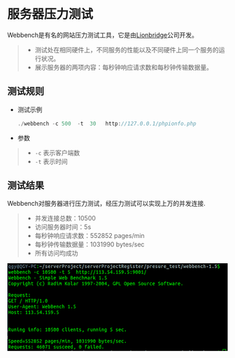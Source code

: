 服务器压力测试
===============
Webbench是有名的网站压力测试工具，它是由[Lionbridge](http://www.lionbridge.com)公司开发。

> * 测试处在相同硬件上，不同服务的性能以及不同硬件上同一个服务的运行状况。
> * 展示服务器的两项内容：每秒钟响应请求数和每秒钟传输数据量。




测试规则
------------
* 测试示例

    ```C++
	./webbench -c 500  -t  30   http://127.0.0.1/phpionfo.php
    ```
* 参数

> * `-c` 表示客户端数
> * `-t` 表示时间


测试结果
---------
Webbench对服务器进行压力测试，经压力测试可以实现上万的并发连接.
> * 并发连接总数：10500
> * 访问服务器时间：5s
> * 每秒钟响应请求数：552852 pages/min
> * 每秒钟传输数据量：1031990 bytes/sec
> * 所有访问均成功

<div align=center><img src="https://github.com/twomonkeyclub/TinyWebServer/blob/master/root/testresult.png" height="201"/> </div>
